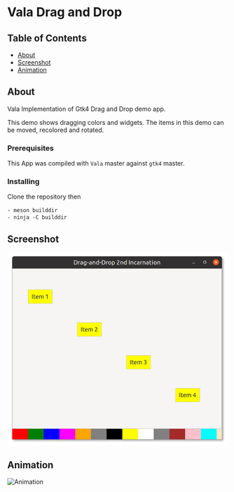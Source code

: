 # Vala Drag and Drop

## Table of Contents

- [About](#about)
- [Screenshot](#screenshot)
- [Animation](#animation)

## About <a name = "about"></a>

Vala Implementation of Gtk4 Drag and Drop demo app.

This demo shows dragging colors and widgets.
The items in this demo can be moved, recolored and rotated.

### Prerequisites

This App was compiled with `Vala` master against `gtk4` master.


### Installing

Clone the repository then

```
- meson builddir
- ninja -C builddir
```

## Screenshot <a name = "screenshot"></a>

![Screenshot](https://github.com/aeldemery/gtk4_dnd/blob/master/Screenshot%201.png)

## Animation <a name = "animation"></a>

![Animation](https://github.com/aeldemery/gtk4_dnd/blob/master/Peek%201.png)